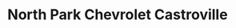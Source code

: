 ---
title: "North Park Chevrolet Castroville"
url: /castroville/north-park-chevrolet-castroville/
shop: car
---
